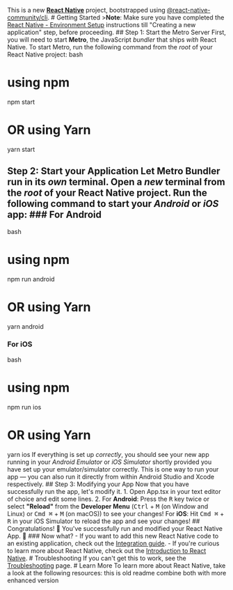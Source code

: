 This is a new [**React Native**](https://reactnative.dev) project, bootstrapped using [@react-native-community/cli](https://github.com/react-native-community/cli). # Getting Started >**Note**: Make sure you have completed the [React Native - Environment Setup](https://reactnative.dev/docs/environment-setup) instructions till "Creating a new application" step, before proceeding. ## Step 1: Start the Metro Server First, you will need to start **Metro**, the JavaScript _bundler_ that ships _with_ React Native. To start Metro, run the following command from the _root_ of your React Native project:
bash
# using npm
npm start

# OR using Yarn
yarn start
## Step 2: Start your Application Let Metro Bundler run in its _own_ terminal. Open a _new_ terminal from the _root_ of your React Native project. Run the following command to start your _Android_ or _iOS_ app: ### For Android
bash
# using npm
npm run android

# OR using Yarn
yarn android
### For iOS
bash
# using npm
npm run ios

# OR using Yarn
yarn ios
If everything is set up _correctly_, you should see your new app running in your _Android Emulator_ or _iOS Simulator_ shortly provided you have set up your emulator/simulator correctly. This is one way to run your app — you can also run it directly from within Android Studio and Xcode respectively. ## Step 3: Modifying your App Now that you have successfully run the app, let's modify it. 1. Open App.tsx in your text editor of choice and edit some lines. 2. For **Android**: Press the <kbd>R</kbd> key twice or select **"Reload"** from the **Developer Menu** (<kbd>Ctrl</kbd> + <kbd>M</kbd> (on Window and Linux) or <kbd>Cmd ⌘</kbd> + <kbd>M</kbd> (on macOS)) to see your changes! For **iOS**: Hit <kbd>Cmd ⌘</kbd> + <kbd>R</kbd> in your iOS Simulator to reload the app and see your changes! ## Congratulations! :tada: You've successfully run and modified your React Native App. :partying_face: ### Now what? - If you want to add this new React Native code to an existing application, check out the [Integration guide](https://reactnative.dev/docs/integration-with-existing-apps). - If you're curious to learn more about React Native, check out the [Introduction to React Native](https://reactnative.dev/docs/getting-started). # Troubleshooting If you can't get this to work, see the [Troubleshooting](https://reactnative.dev/docs/troubleshooting) page. # Learn More To learn more about React Native, take a look at the following resources: this is old readme combine both with more enhanced version
